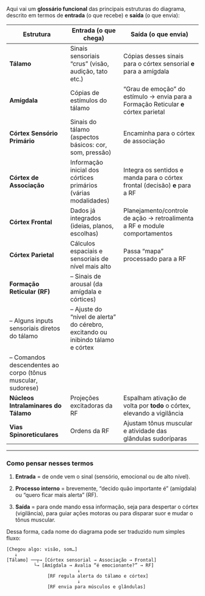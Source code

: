 Aqui vai um **glossário funcional** das principais estruturas do diagrama, descrito em termos de **entrada** (o que recebe) e **saída** (o que envia):

|Estrutura|Entrada (o que chega)|Saída (o que envia)|
|---|---|---|
|**Tálamo**|Sinais sensoriais “crus” (visão, audição, tato etc.)|Cópias desses sinais para o córtex sensorial **e** para a amígdala|
|**Amígdala**|Cópias de estímulos do tálamo|“Grau de emoção” do estímulo → envia para a Formação Reticular **e** córtex parietal|
|**Córtex Sensório Primário**|Sinais do tálamo (aspectos básicos: cor, som, pressão)|Encaminha para o córtex de associação|
|**Córtex de Associação**|Informação inicial dos córtices primários (várias modalidades)|Integra os sentidos e manda para o córtex frontal (decisão) **e** para a RF|
|**Córtex Frontal**|Dados já integrados (ideias, planos, escolhas)|Planejamento/controle de ação → retroalimenta a RF e module comportamentos|
|**Córtex Parietal**|Cálculos espaciais e sensoriais de nível mais alto|Passa “mapa” processado para a RF|
|**Formação Reticular (RF)**|– Sinais de arousal (da amígdala e córtices)||
|– Alguns inputs sensoriais diretos do tálamo|– Ajuste do “nível de alerta” do cérebro, excitando ou inibindo tálamo e córtex||
|– Comandos descendentes ao corpo (tônus muscular, sudorese)|||
|**Núcleos Intralaminares do Tálamo**|Projeções excitadoras da RF|Espalham ativação de volta por **todo** o córtex, elevando a vigilância|
|**Vias Spinoreticulares**|Ordens da RF|Ajustam tônus muscular e atividade das glândulas sudoríparas|

---

### Como pensar nesses termos

1. **Entrada** = de onde vem o sinal (sensório, emocional ou de alto nível).
    
2. **Processo interno** = brevemente, “decido quão importante é” (amígdala) ou “quero ficar mais alerta” (RF).
    
3. **Saída** = para onde mando essa informação, seja para despertar o córtex (vigilância), para guiar ações motoras ou para disparar suor e mudar o tônus muscular.
    

Dessa forma, cada nome do diagrama pode ser traduzido num simples fluxo:

```
[Chegou algo: visão, som…] 
   ↓  
[Tálamo] ──┬→ [Córtex sensorial → Associação → Frontal]  
          └→ [Amígdala → Avalia “é emocionante?” → RF]  
                          ↓  
               [RF regula alerta do tálamo e córtex]  
                          ↓  
               [RF envia para músculos e glândulas]
```